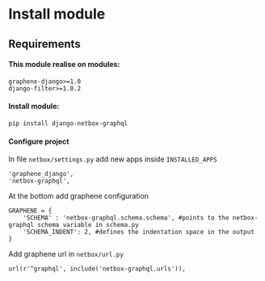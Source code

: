 # Install module

## Requirements

#### This module realise on modules:
    graphene-django>=1.0
    django-filter>=1.0.2
 
#### Install module:

    pip install django-netbox-graphql

#### Configure project

In file  `netbox/settings.py` add new apps inside `INSTALLED_APPS` 
    
    'graphene_django',
    'netbox-graphql',
    
At the bottom add graphene configuration

    GRAPHENE = {
        'SCHEMA' : 'netbox-graphql.schema.schema', #points to the netbox-graphql schema variable in schema.py
        'SCHEMA_INDENT': 2, #defines the indentation space in the output
    }
    
Add graphene url in `netbox/url.py`

    url(r'^graphql', include('netbox-graphql.urls')),